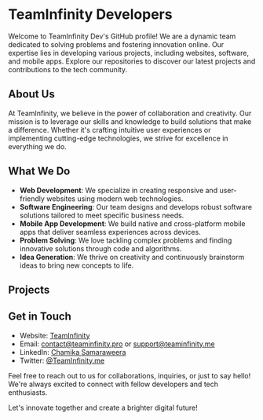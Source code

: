 # TeamInfinity Developers

Welcome to TeamInfinity Dev's GitHub profile! We are a dynamic team dedicated to solving problems and fostering innovation online. Our expertise lies in developing various projects, including websites, software, and mobile apps. Explore our repositories to discover our latest projects and contributions to the tech community.

## About Us

At TeamInfinity, we believe in the power of collaboration and creativity. Our mission is to leverage our skills and knowledge to build solutions that make a difference. Whether it's crafting intuitive user experiences or implementing cutting-edge technologies, we strive for excellence in everything we do.

## What We Do

- **Web Development**: We specialize in creating responsive and user-friendly websites using modern web technologies.
- **Software Engineering**: Our team designs and develops robust software solutions tailored to meet specific business needs.
- **Mobile App Development**: We build native and cross-platform mobile apps that deliver seamless experiences across devices.
- **Problem Solving**: We love tackling complex problems and finding innovative solutions through code and algorithms.
- **Idea Generation**: We thrive on creativity and continuously brainstorm ideas to bring new concepts to life.

## Projects

<!-- Here are some of our featured projects:

- [Project Name 1](link-to-project-1): Description of the project.
- [Project Name 2](link-to-project-2): Description of the project.
- [Project Name 3](link-to-project-3): Description of the project. -->

## Get in Touch

- Website: [TeamInfinity](https://teaminfinity.pro)
- Email: contact@teaminfinity.pro or support@teaminfinity.me
- LinkedIn: [Chamika Samaraweera]([https://www.linkedin.com/company/teaminfinity](https://www.linkedin.com/in/chamika-samaraweera/))
- Twitter: [@TeamInfinity.me](https://twitter.com/TeamInfinityTech)

Feel free to reach out to us for collaborations, inquiries, or just to say hello! We're always excited to connect with fellow developers and tech enthusiasts.

Let's innovate together and create a brighter digital future!
